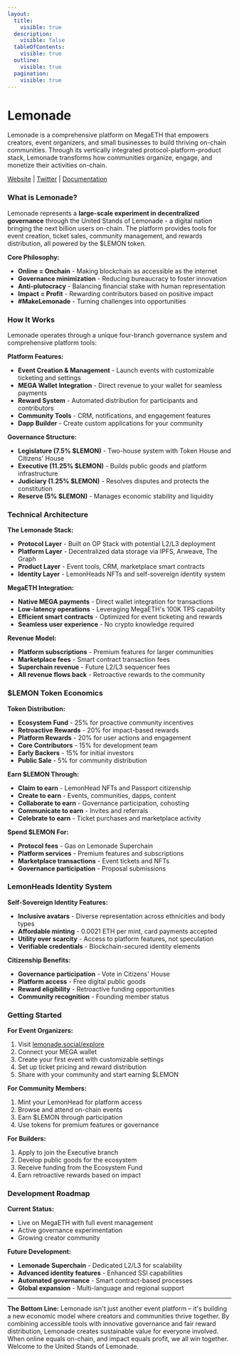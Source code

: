 ```yaml
---
layout:
  title:
    visible: true
  description:
    visible: false
  tableOfContents:
    visible: true
  outline:
    visible: true
  pagination:
    visible: true
---
```


# Lemonade

Lemonade is a comprehensive platform on MegaETH that empowers creators, event organizers, and small businesses to build thriving on-chain communities. Through its vertically integrated protocol-platform-product stack, Lemonade transforms how communities organize, engage, and monetize their activities on-chain.

[Website](https://lemonade.social/) | [Twitter](https://x.com/lemonade_events) | [Documentation](https://lemonade.foundation/whitepaper/identity)

### What is Lemonade?

Lemonade represents a **large-scale experiment in decentralized governance** through the United Stands of Lemonade - a digital nation bringing the next billion users on-chain. The platform provides tools for event creation, ticket sales, community management, and rewards distribution, all powered by the $LEMON token.

**Core Philosophy:**

* **Online = Onchain** - Making blockchain as accessible as the internet
* **Governance minimization** - Reducing bureaucracy to foster innovation
* **Anti-plutocracy** - Balancing financial stake with human representation
* **Impact = Profit** - Rewarding contributors based on positive impact
* **#MakeLemonade** - Turning challenges into opportunities

### How It Works

Lemonade operates through a unique four-branch governance system and comprehensive platform tools:

**Platform Features:**

* **Event Creation & Management** - Launch events with customizable ticketing and settings
* **MEGA Wallet Integration** - Direct revenue to your wallet for seamless payments
* **Reward System** - Automated distribution for participants and contributors
* **Community Tools** - CRM, notifications, and engagement features
* **Dapp Builder** - Create custom applications for your community

**Governance Structure:**

* **Legislature (7.5% $LEMON)** - Two-house system with Token House and Citizens' House
* **Executive (11.25% $LEMON)** - Builds public goods and platform infrastructure
* **Judiciary (1.25% $LEMON)** - Resolves disputes and protects the constitution
* **Reserve (5% $LEMON)** - Manages economic stability and liquidity

### Technical Architecture

**The Lemonade Stack:**

* **Protocol Layer** - Built on OP Stack with potential L2/L3 deployment
* **Platform Layer** - Decentralized data storage via IPFS, Arweave, The Graph
* **Product Layer** - Event tools, CRM, marketplace smart contracts
* **Identity Layer** - LemonHeads NFTs and self-sovereign identity system

**MegaETH Integration:**

* **Native MEGA payments** - Direct wallet integration for transactions
* **Low-latency operations** - Leveraging MegaETH's 100K TPS capability
* **Efficient smart contracts** - Optimized for event ticketing and rewards
* **Seamless user experience** - No crypto knowledge required

**Revenue Model:**

* **Platform subscriptions** - Premium features for larger communities
* **Marketplace fees** - Smart contract transaction fees
* **Superchain revenue** - Future L2/L3 sequencer fees
* **All revenue flows back** - Retroactive rewards to the community

### $LEMON Token Economics

**Token Distribution:**

* **Ecosystem Fund** - 25% for proactive community incentives
* **Retroactive Rewards** - 20% for impact-based rewards
* **Platform Rewards** - 20% for user actions and engagement
* **Core Contributors** - 15% for development team
* **Early Backers** - 15% for initial investors
* **Public Sale** - 5% for community distribution

**Earn $LEMON Through:**

* **Claim to earn** - LemonHead NFTs and Passport citizenship
* **Create to earn** - Events, communities, dapps, content
* **Collaborate to earn** - Governance participation, cohosting
* **Communicate to earn** - Invites and referrals
* **Celebrate to earn** - Ticket purchases and marketplace activity

**Spend $LEMON For:**

* **Protocol fees** - Gas on Lemonade Superchain
* **Platform services** - Premium features and subscriptions
* **Marketplace transactions** - Event tickets and NFTs
* **Governance participation** - Proposal submissions

### LemonHeads Identity System

**Self-Sovereign Identity Features:**

* **Inclusive avatars** - Diverse representation across ethnicities and body types
* **Affordable minting** - 0.0021 ETH per mint, card payments accepted
* **Utility over scarcity** - Access to platform features, not speculation
* **Verifiable credentials** - Blockchain-secured identity elements

**Citizenship Benefits:**

* **Governance participation** - Vote in Citizens' House
* **Platform access** - Free digital public goods
* **Reward eligibility** - Retroactive funding opportunities
* **Community recognition** - Founding member status

### Getting Started

**For Event Organizers:**

1. Visit [lemonade.social/explore](https://lemonade.social/explore)
2. Connect your MEGA wallet
3. Create your first event with customizable settings
4. Set up ticket pricing and reward distribution
5. Share with your community and start earning $LEMON

**For Community Members:**

1. Mint your LemonHead for platform access
2. Browse and attend on-chain events
3. Earn $LEMON through participation
4. Use tokens for premium features or governance

**For Builders:**

1. Apply to join the Executive branch
2. Develop public goods for the ecosystem
3. Receive funding from the Ecosystem Fund
4. Earn retroactive rewards based on impact

### Development Roadmap

**Current Status:**

* Live on MegaETH with full event management
* Active governance experimentation
* Growing creator community

**Future Development:**

* **Lemonade Superchain** - Dedicated L2/L3 for scalability
* **Advanced identity features** - Enhanced SSI capabilities
* **Automated governance** - Smart contract-based processes
* **Global expansion** - Multi-language and regional support

***

**The Bottom Line:** Lemonade isn't just another event platform – it's building a new economic model where creators and communities thrive together. By combining accessible tools with innovative governance and fair reward distribution, Lemonade creates sustainable value for everyone involved. When online equals on-chain, and impact equals profit, we all win together. Welcome to the United Stands of Lemonade.
